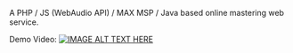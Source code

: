 A PHP / JS (WebAudio API) / MAX MSP / Java based online mastering web service.

Demo Video:
[![IMAGE ALT TEXT HERE](https://img.youtube.com/vi/DD_msyOXCcI/0.jpg)](https://www.youtube.com/watch?v=DD_msyOXCcI)
